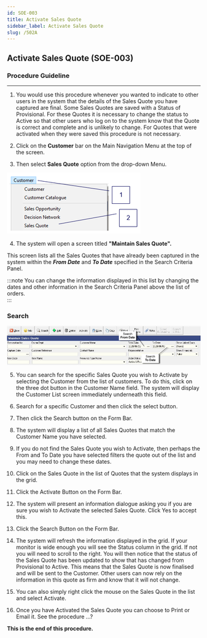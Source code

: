 ```yaml
---
id: SOE-003
title: Activate Sales Quote
sidebar_label: Activate Sales Quote
slug: /502A
---
```

## Activate Sales Quote (SOE-003)
### Procedure Guideline
___

1.  You would use this procedure whenever you wanted to indicate to
    other users in the system that the details of the Sales Quote you
    have captured are final. Some Sales Quotes are saved with a Status
    of Provisional. For these Quotes it is necessary to change the
    status to Active so that other users who log on to the system know
    that the Quote is correct and complete and is unlikely to change.
    For Quotes that were activated when they were saved this procedure
    is not necessary.

1.  Click on the **Customer** bar on the Main Navigation Menu at the top of the screen.

1.  Then select **Sales Quote** option from the drop-down Menu.  

![](../static/img/docs/soe-003/image02.png)  

4.  The system will open a screen titled **"Maintain Sales Quote".**  


This screen lists all the Sales Quotes that have already been captured in the system within the ***From Date*** and ***To Date*** specified in the Search Criteria Panel.  

:::note
You can change the information displayed in this list by changing the dates and other information in the Search Criteria Panel above the list of orders.                    
:::

### Search  

![](../static/img/docs/soe-003/image3.png)

5.  You can search for the specific Sales Quote you wish to Activate by
    selecting the Customer from the list of customers. To do this, click
    on the three dot button in the Customer Name field. The system will
    display the Customer List screen immediately underneath this field.

1.  Search for a specific Customer and then click the select button.

1.  Then click the Search button on the Form Bar.

1.  The system will display a list of all Sales Quotes that match the
    Customer Name you have selected.

1.  If you do not find the Sales Quote you wish to Activate, then
    perhaps the From and To Date you have selected filters the quote out
    of the list and you may need to change these dates.

1. Click on the Sales Quote in the list of Quotes that the system
    displays in the grid.

1. Click the Activate Button on the Form Bar.

1. The system will present an information dialogue asking you if you
    are sure you wish to Activate the selected Sales Quote. Click Yes to
    accept this.

1. Click the Search Button on the Form Bar.

1. The system will refresh the information displayed in the grid. If
    your monitor is wide enough you will see the Status column in the
    grid. If not you will need to scroll to the right. You will then
    notice that the status of the Sales Quote has been updated to show
    that has changed from Provisional to Active. This means that the
    Sales Quote is now finalised and will be sent to the Customer. Other
    users can now rely on the information in this quote as firm and know
    that it will not change.

1. You can also simply right click the mouse on the Sales Quote in the
    list and select Activate.

1. Once you have Activated the Sales Quote you can choose to Print or
    Email it. See the procedure ...?

**This is the end of this procedure.**
